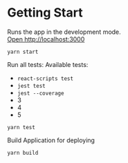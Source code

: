 # Getting Start
Runs the app in the development mode.\
[Open http://localhost:3000](http://localhost:3000)

```shell
yarn start
```

Run all tests:
Available tests:
* `react-scripts test`
* `jest test`
* `jest --coverage`
* 3
* 4
* 5

```shell
yarn test
```

Build Application for deploying

```shell
yarn build
```
